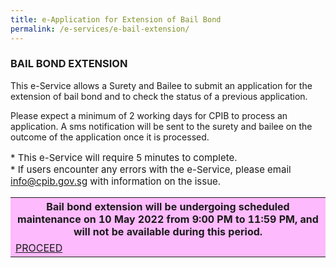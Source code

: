 ```yaml
---
title: e-Application for Extension of Bail Bond
permalink: /e-services/e-bail-extension/
---
```


<head>
<style>
table, th, td {
  border: 0px #FDBAFD;
  border-collapse: collapse;
}
th, td {
  background-color: #FDBAFD;
}
</style>
</head>


### **BAIL BOND EXTENSION**

This e-Service allows a Surety and Bailee to submit an application for the extension of bail bond and to check the status of a previous application.

Please expect a minimum of 2 working days for CPIB to process an application. A sms notification will be sent to the surety and bailee on the outcome of the application once it is processed.

<p style="font-size:15px">
* This e-Service will require 5 minutes to complete.<br>
* If users encounter any errors with the e-Service, please email <a href = "mailto: info@cpib.gov.sg">info@cpib.gov.sg</a> with information on the issue.
</p>

<table style="width:100%">
  <tr>
    <th>Bail bond extension will be undergoing scheduled maintenance on 10 May 2022 from 9:00 PM to 11:59 PM, and will not be available during this period.</th>
  </tr>
  <tr>
    <td><a class="button_special" href="https://bail.cpib.gov.sg">PROCEED</a></td>
  </tr>
 </table>
